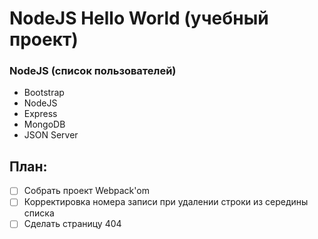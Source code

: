 # NodeJS Hello World (учебный проект)

### NodeJS (список пользователей)

* Bootstrap
* NodeJS
* Express
* MongoDB
* JSON Server

## План:

 - [ ] Собрать проект Webpack'om
 - [ ] Корректировка номера записи при удалении строки из середины списка
 - [ ] Сделать страницу 404